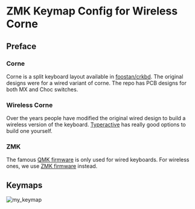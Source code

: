 # ZMK Keymap Config for Wireless Corne
## Preface
### Corne
Corne is a split keyboard layout available in [foostan/crkbd](https://github.com/foostan/crkbd). The original designs were for a wired variant of corne. The repo has PCB designs for both MX and Choc switches.
### Wireless Corne
Over the years people have modified the original wired design to build a wireless version of the keyboard. [Typeractive](https://typeractive.xyz/) has really good options to build one yourself.
### ZMK
The famous [QMK firmware](https://github.com/qmk/qmk_firmware) is only used for wired keyboards. For wireless ones, we use [ZMK firmware](https://github.com/zmkfirmware/zmk) instead.

## Keymaps
![my_keymap](https://github.com/swamvenk/zmk-config-corne/assets/11386944/0d9dfadf-9d6f-43f0-9edf-38a8ab8b3a07)
